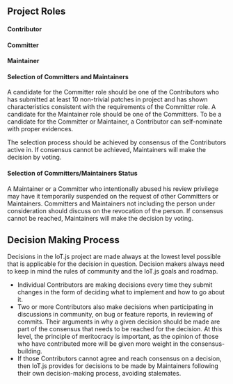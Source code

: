## Project Roles

#### Contributor

#### Committer

#### Maintainer

#### Selection of Committers and Maintainers

A candidate for the Committer role should be one of the Contributors who has submitted at least 10 non-trivial patches in project and has shown characteristics consistent with the requirements of the Committer role. 
A candidate for the Maintainer role should be one of the Committers. 
To be a candidate for the Committer or Maintainer, a Contributor can self-nominate with proper evidences.

The selection process should be achieved by consensus of the Contributors active in. If consensus cannot be achieved, Maintainers will make the decision by voting.

#### Selection of Committers/Maintainers Status

A Maintainer or a Committer who intentionally abused his review privilege may have it temporarily suspended on the request of other Committers or Maintainers. Committers and Maintainers not including the person under consideration should discuss on the revocation of the person. If consensus cannot be reached, Maintainers will make the decision by voting.

## Decision Making Process

Decisions in the IoT.js project are made always at the lowest level possible that is applicable for the decision in question. Decision makers always need to keep in mind the rules of community and the IoT.js goals and roadmap.

* Individual Contributors are making decisions every time they submit changes in the form of deciding what to implement and how to go about it.
* Two or more Contributors also make decisions when participating in discussions in community, on bug or feature reports, in reviewing of commits. Their arguments in why a given decision should be made are part of the consensus that needs to be reached for the decision. At this level, the principle of meritocracy is important, as the opinion of those who have contributed more will be given more weight in the consensus-building.
* If those Contributors cannot agree and reach consensus on a decision, then IoT.js provides for decisions to be made by Maintainers following their own decision-making process, avoiding stalemates.

